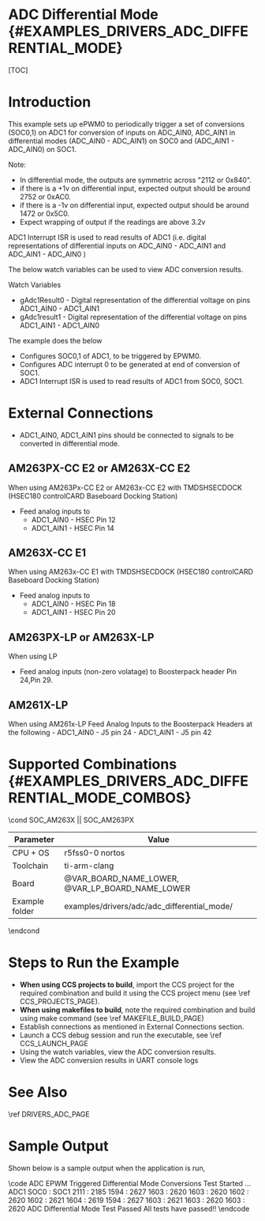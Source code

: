 # ADC Differential Mode {#EXAMPLES_DRIVERS_ADC_DIFFERENTIAL_MODE}

[TOC]

# Introduction

This example sets up ePWM0 to periodically trigger a set of conversions (SOC0,1) on ADC1 for conversion of inputs on ADC_AIN0, ADC_AIN1 in differential modes (ADC_AIN0 - ADC_AIN1) on SOC0 and (ADC_AIN1 - ADC_AIN0) on SOC1.

Note:
- In differential mode, the outputs are symmetric across "2112 or 0x840".
- if there is a +1v on differential input, expected output should be around 2752 or 0xAC0.
- if there is a -1v on differential input, expected output should be around 1472 or 0x5C0.
- Expect wrapping of output if the readings are above 3.2v

ADC1 Interrupt ISR is used to read results of ADC1 (i.e. digital representations of differential inputs on ADC_AIN0 - ADC_AIN1 and ADC_AIN1 - ADC_AIN0 )

The below watch variables can be used to view ADC conversion results.

Watch Variables
- gAdc1Result0 - Digital representation of the differential voltage on pins ADC1_AIN0 - ADC1_AIN1
- gAdc1result1 - Digital representation of the differential voltage on pins ADC1_AIN1 - ADC1_AIN0

The example does the below
- Configures SOC0,1 of ADC1, to be triggered by EPWM0.
- Configures ADC interrupt 0 to be generated at end of conversion of SOC1.
- ADC1 Interrupt ISR is used to read results of ADC1 from SOC0, SOC1.

# External Connections
- ADC1_AIN0, ADC1_AIN1 pins should be connected to signals to be converted in differential mode.

## AM263PX-CC E2 or AM263X-CC E2
When using AM263Px-CC E2 or AM263x-CC E2 with TMDSHSECDOCK (HSEC180 controlCARD Baseboard Docking Station)
- Feed analog inputs to
    - ADC1_AIN0 - HSEC Pin 12
    - ADC1_AIN1 - HSEC Pin 14

## AM263X-CC E1
When using AM263x-CC E1 with TMDSHSECDOCK (HSEC180 controlCARD Baseboard Docking Station)
- Feed analog inputs to
    - ADC1_AIN0 - HSEC Pin 18
    - ADC1_AIN1 - HSEC Pin 20

## AM263PX-LP or AM263X-LP
When using LP
- Feed analog inputs (non-zero volatage) to Boosterpack header Pin 24,Pin 29.
## AM261X-LP
When using AM261x-LP
Feed Analog Inputs to the Boosterpack Headers at the following
    - ADC1_AIN0 - J5 pin 24
    - ADC1_AIN1 - J5 pin 42
      

# Supported Combinations {#EXAMPLES_DRIVERS_ADC_DIFFERENTIAL_MODE_COMBOS}

\cond SOC_AM263X || SOC_AM263PX

 Parameter      | Value
 ---------------|-----------
 CPU + OS       | r5fss0-0 nortos
 Toolchain      | ti-arm-clang
 Board          | @VAR_BOARD_NAME_LOWER, @VAR_LP_BOARD_NAME_LOWER
 Example folder | examples/drivers/adc/adc_differential_mode/

\endcond

# Steps to Run the Example

- **When using CCS projects to build**, import the CCS project for the required combination
  and build it using the CCS project menu (see \ref CCS_PROJECTS_PAGE).
- **When using makefiles to build**, note the required combination and build using
  make command (see \ref MAKEFILE_BUILD_PAGE)
- Establish connections as mentioned in External Connections section.
- Launch a CCS debug session and run the executable, see \ref CCS_LAUNCH_PAGE
- Using the watch variables, view the ADC conversion results.
- View the ADC conversion results in UART console logs

# See Also

\ref DRIVERS_ADC_PAGE

# Sample Output

Shown below is a sample output when the application is run,

\code
ADC EPWM Triggered Differential Mode Conversions Test Started ...
ADC1 SOC0 : SOC1
2111 : 2185
1594 : 2627
1603 : 2620
1603 : 2620
1602 : 2620
1602 : 2621
1604 : 2619
1594 : 2627
1603 : 2621
1603 : 2620
1603 : 2620
ADC Differential Mode Test Passed
All tests have passed!!
\endcode
